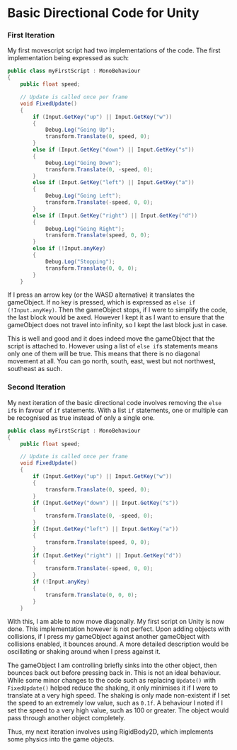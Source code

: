 # Basic Directional Code for Unity

### First Iteration
My first movescript script had two implementations of the code.
The first implementation being expressed as such:
```cs
public class myFirstScript : MonoBehaviour
{
    public float speed;

    // Update is called once per frame
    void FixedUpdate()
    {
        if (Input.GetKey("up") || Input.GetKey("w"))
        {
            Debug.Log("Going Up");
            transform.Translate(0, speed, 0);
        }
        else if (Input.GetKey("down") || Input.GetKey("s"))
        {
            Debug.Log("Going Down");
            transform.Translate(0, -speed, 0);
        }
        else if (Input.GetKey("left") || Input.GetKey("a"))
        {
            Debug.Log("Going Left");
            transform.Translate(-speed, 0, 0);
        }
        else if (Input.GetKey("right") || Input.GetKey("d"))
        {
            Debug.Log("Going Right");
            transform.Translate(speed, 0, 0);
        }
        else if (!Input.anyKey)
        {
            Debug.Log("Stopping");
            transform.Translate(0, 0, 0);
        }
    }
```
If I press an arrow key (or the WASD alternative) it translates the gameObject. If no key is pressed, which is expressed as ``else if (!Input.anyKey)``. Then the gameObject stops, if I were to simplify the code, the last block would be axed. 
However I kept it as I want to ensure that the gameObject does not travel into infinity, so I kept the last block just in case.

This is well and good and it does indeed move the gameObject that the script is attached to. However using a list of ``else if``s statements means only one of them will be true.
This means that there is no diagonal movement at all. You can go north, south, east, west but not northwest, southeast as such.

### Second Iteration
My next iteration of the basic directional code involves removing the ``else if``s in favour of ``if`` statements. 
With a list ``if`` statements, one or multiple can be recognised as true instead of only a single one.

```cs
public class myFirstScript : MonoBehaviour
{
    public float speed;

    // Update is called once per frame
    void FixedUpdate()
    {
        if (Input.GetKey("up") || Input.GetKey("w"))
        {
            transform.Translate(0, speed, 0);
        }
        if (Input.GetKey("down") || Input.GetKey("s"))
        {
            transform.Translate(0, -speed, 0);
        }
        if (Input.GetKey("left") || Input.GetKey("a"))
        {
            transform.Translate(speed, 0, 0);
        }
        if (Input.GetKey("right") || Input.GetKey("d"))
        {
            transform.Translate(-speed, 0, 0);
        }
        if (!Input.anyKey)
        {
            transform.Translate(0, 0, 0);
        }
    }
```
With this, I am able to now move diagonally. My first script on Unity is now done.
This implementation however is not perfect. Upon adding objects with collisions, if I press my gameObject against another gameObject with collisions enabled, it bounces around.
A more detailed description would be oscillating or shaking around when I press against it. 


The gameObject I am controlling briefly sinks into the other object, then bounces back out before pressing back in. This is not an ideal behaviour.
While some minor changes to the code such as replacing ``Update()`` with ``FixedUpdate()`` helped reduce the shaking, it only minimises it if I were to translate at a very high speed. The shaking is only made non-existent if I set the speed to an extremely low value, such as ``0.1f``. 
A behaviour I noted if I set the speed to a very high value, such as 100 or greater. The object would pass through another object completely.

Thus, my next iteration involves using RigidBody2D, which implements some physics into the game objects.
